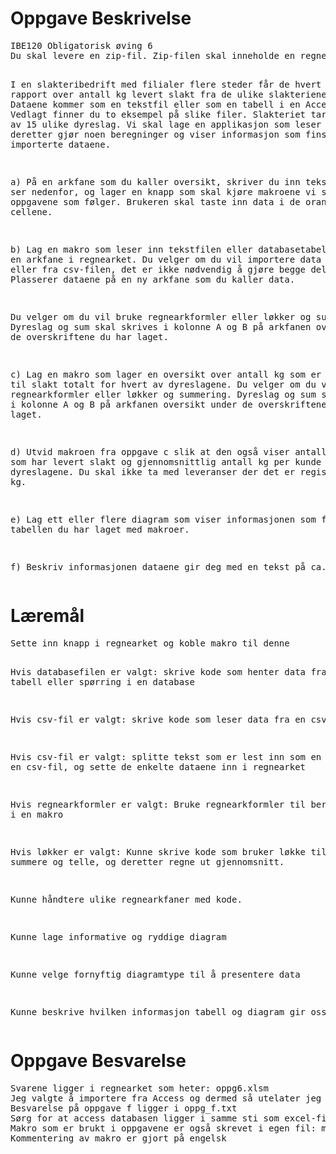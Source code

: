 <h1>Oppgave Beskrivelse</h1>
<pre>
IBE120 Obligatorisk øving 6
Du skal levere en zip-fil. Zip-filen skal inneholde en regnearkfil og en word-fil.

I en slakteribedrift med filialer flere steder får de hvert år inn rapport over
antall kg levert slakt fra de ulike slakteriene i kjeden.
Dataene kommer som en tekstfil eller som en tabell i en Access-database.
Vedlagt finner du to eksempel på slike filer. Slakteriet tar imot slakt av 15 ulike dyreslag.
Vi skal lage en applikasjon som leser data og deretter gjør noen beregninger og viser informasjon
som fins i de importerte dataene.

a) På en arkfane som du kaller oversikt, skriver du inn teksten du ser nedenfor, og lager en
knapp som skal kjøre makroene vi skal lage i oppgavene som følger. Brukeren skal taste inn
data i de oransje cellene.

b) Lag en makro som leser inn tekstfilen eller databasetabellen til en arkfane i regnearket.
Du velger om du vil importere data fra Access eller fra csv-filen,
det er ikke nødvendig å gjøre begge deler.
Plasserer dataene på en ny arkfane som du kaller data.

Du velger om du vil bruke regnearkformler eller løkker og summering.
Dyreslag og sum skal skrives i kolonne A og B på arkfanen oversikt under de overskriftene du har laget.

c) Lag en makro som lager en oversikt over antall kg som er levert til slakt totalt for hvert av
dyreslagene. Du velger om du vil bruke regnearkformler eller løkker og summering. Dyreslag
og sum skal skrives i kolonne A og B på arkfanen oversikt under de overskriftene du har laget.

d) Utvid makroen fra oppgave c slik at den også viser antall kunder som har levert slakt og
gjennomsnittlig antall kg per kunde for hvert av dyreslagene. Du skal ikke ta med leveranser
der det er registrert 0 kg.

e) Lag ett eller flere diagram som viser informasjonen som fins i tabellen du har laget med
makroer.

f) Beskriv informasjonen dataene gir deg med en tekst på ca. 100 ord.
</pre>

<h1>Læremål</h1>
<pre>
Sette inn knapp i regnearket og koble makro til denne

Hvis databasefilen er valgt: skrive kode som henter data fra
en tabell eller spørring i en database

Hvis csv-fil er valgt: skrive kode som leser data fra en csv-fil

Hvis csv-fil er valgt: splitte tekst som er lest inn som en linje
fra en csv-fil, og sette de enkelte dataene inn i regnearket

Hvis regnearkformler er valgt: Bruke regnearkformler til
beregninger i en makro

Hvis løkker er valgt: Kunne skrive kode som bruker løkke
til å summere og telle, og deretter regne ut gjennomsnitt.

Kunne håndtere ulike regnearkfaner med kode.

Kunne lage informative og ryddige diagram

Kunne velge fornyftig diagramtype til å presentere data

Kunne beskrive hvilken informasjon tabell og diagram gir oss.
</pre>

<h1>Oppgave Besvarelse</h1>
<pre>
Svarene ligger i regnearket som heter: oppg6.xlsm
Jeg valgte å importere fra Access og dermed så utelater jeg csv-filen.
Besvarelse på oppgave f ligger i oppg_f.txt
Sørg for at access databasen ligger i samme sti som excel-fila.
Makro som er brukt i oppgavene er også skrevet i egen fil: makro.bas
Kommentering av makro er gjort på engelsk
</pre>
